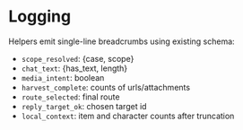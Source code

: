 # Logging

Helpers emit single-line breadcrumbs using existing schema:

- `scope_resolved`: {case, scope}
- `chat_text`: {has_text, length}
- `media_intent`: boolean
- `harvest_complete`: counts of urls/attachments
- `route_selected`: final route
- `reply_target_ok`: chosen target id
- `local_context`: item and character counts after truncation

